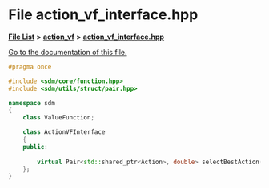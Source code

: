 
# File action\_vf\_interface.hpp

[**File List**](files.md) **>** [**action\_vf**](dir_d1aeb2fe2f9787dc1bfb67b37cd039f2.md) **>** [**action\_vf\_interface.hpp**](action__vf__interface_8hpp.md)

[Go to the documentation of this file.](action__vf__interface_8hpp.md) 


````cpp
#pragma once

#include <sdm/core/function.hpp>
#include <sdm/utils/struct/pair.hpp>

namespace sdm
{
    class ValueFunction;

    class ActionVFInterface
    {
    public:
        
        virtual Pair<std::shared_ptr<Action>, double> selectBestAction(const std::shared_ptr<ValueFunction>& vf, const std::shared_ptr<State>& state, number t) = 0;
    };
}
````

